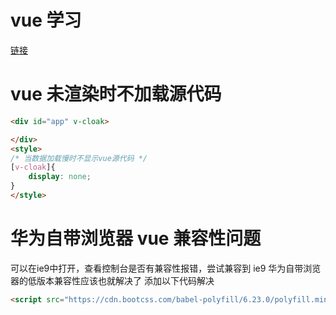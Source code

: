 # vue 学习
[链接](https://cn.vuejs.org/v2/style-guide/#%E8%A7%84%E5%88%99%E5%BD%92%E7%B1%BB)

# vue 未渲染时不加载源代码
```html
<div id="app" v-cloak>

</div>
<style>
/* 当数据加载慢时不显示vue源代码 */
[v-cloak]{
    display: none;
}
</style>
```

# 华为自带浏览器 vue 兼容性问题
可以在ie9中打开，查看控制台是否有兼容性报错，尝试兼容到 ie9 华为自带浏览器的低版本兼容性应该也就解决了
添加以下代码解决
```html
<script src="https://cdn.bootcss.com/babel-polyfill/6.23.0/polyfill.min.js" type="text/javascript" charset="utf-8"></script>
```